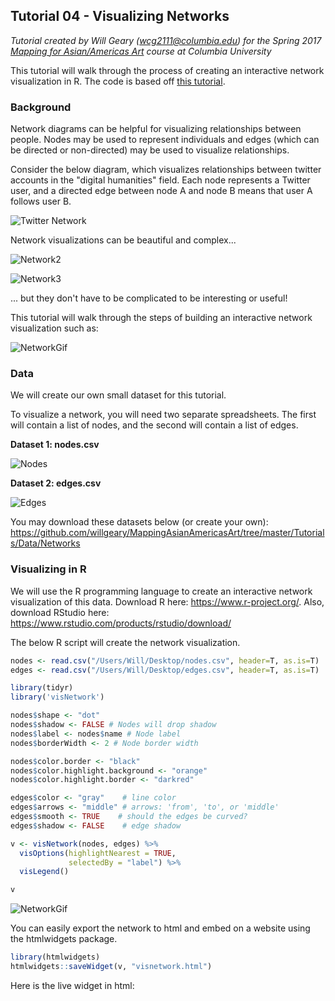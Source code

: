 ## Tutorial 04 - Visualizing Networks

*Tutorial created by Will Geary (wcg2111@columbia.edu) for the Spring 2017 [Mapping for Asian/Americas Art](https://github.com/willgeary/MappingAsianAmericasArt) course at Columbia University*

This tutorial will walk through the process of creating an interactive network visualization in R. The code is based off [this tutorial](http://kateto.net/network-visualization).

### Background

Network diagrams can be helpful for visualizing relationships between people. Nodes may be used to represent individuals and edges (which can be directed or non-directed) may be used to visualize relationships.

Consider the below diagram, which visualizes relationships between twitter accounts in the "digital humanities" field. Each node represents a Twitter user, and a directed edge between node A and node B means that user A follows user B.

![Twitter Network](http://www.martingrandjean.ch/wp-content/uploads/2014/09/DigitalHumanitiesTwitterNetwork2.png)

Network visualizations can be beautiful and complex... 

![Network2](http://i.imgur.com/r7K3Ft6.png)

![Network3](http://i.imgur.com/ikPaOSt.jpg)

... but they don't have to be complicated to be interesting or useful!

This tutorial will walk through the steps of building an interactive network visualization such as:

![NetworkGif](http://i.imgur.com/jmfIK2v.gif)

### Data

We will create our own small dataset for this tutorial.

To visualize a network, you will need two separate spreadsheets. The first will contain a list of nodes, and the second will contain a list of edges.

**Dataset 1: nodes.csv**

![Nodes](http://i.imgur.com/58bjnGy.png)

**Dataset 2: edges.csv**

![Edges](http://i.imgur.com/NuoxbDT.png)

You may download these datasets below (or create your own):
https://github.com/willgeary/MappingAsianAmericasArt/tree/master/Tutorials/Data/Networks

### Visualizing in R

We will use the R programming language to create an interactive network visualization of this data. Download R here: https://www.r-project.org/. Also, download RStudio here: https://www.rstudio.com/products/rstudio/download/

The below R script will create the network visualization.

```R
nodes <- read.csv("/Users/Will/Desktop/nodes.csv", header=T, as.is=T)
edges <- read.csv("/Users/Will/Desktop/edges.csv", header=T, as.is=T)

library(tidyr)
library('visNetwork') 

nodes$shape <- "dot"  
nodes$shadow <- FALSE # Nodes will drop shadow
nodes$label <- nodes$name # Node label
nodes$borderWidth <- 2 # Node border width

nodes$color.border <- "black"
nodes$color.highlight.background <- "orange"
nodes$color.highlight.border <- "darkred"

edges$color <- "gray"    # line color  
edges$arrows <- "middle" # arrows: 'from', 'to', or 'middle'
edges$smooth <- TRUE    # should the edges be curved?
edges$shadow <- FALSE    # edge shadow

v <- visNetwork(nodes, edges) %>%
  visOptions(highlightNearest = TRUE, 
             selectedBy = "label") %>%
  visLegend()

v
```

![NetworkGif](http://i.imgur.com/jmfIK2v.gif)

You can easily export the network to html and embed on a website using the htmlwidgets package.

```R
library(htmlwidgets)
htmlwidgets::saveWidget(v, "visnetwork.html")
```

Here is the live widget in html:




